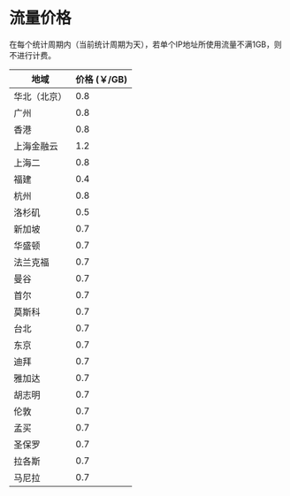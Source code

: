 # 流量价格

在每个统计周期内（当前统计周期为天），若单个IP地址所使用流量不满1GB，则不进行计费。

| 地域    | 价格 (￥/GB) |
| ----- | --------- |
| 华北（北京）   | 0.8       |
| 广州    | 0.8       |
| 香港    | 0.8       |
| 上海金融云 | 1.2       |
| 上海二   | 0.8       |
| 福建   | 0.4       |
| 杭州  | 0.8       |
| 洛杉矶   | 0.5       |
| 新加坡   | 0.7       |
| 华盛顿   | 0.7       |
| 法兰克福  | 0.7       |
| 曼谷    | 0.7       |
| 首尔    | 0.7       |
| 莫斯科   | 0.7       |
| 台北    | 0.7       |
| 东京    | 0.7       |
| 迪拜    | 0.7       |
| 雅加达   | 0.7       |
| 胡志明   | 0.7       |
| 伦敦    | 0.7       |
| 孟买    | 0.7       |
| 圣保罗   | 0.7       |
| 拉各斯   | 0.7       |
| 马尼拉   | 0.7       |


